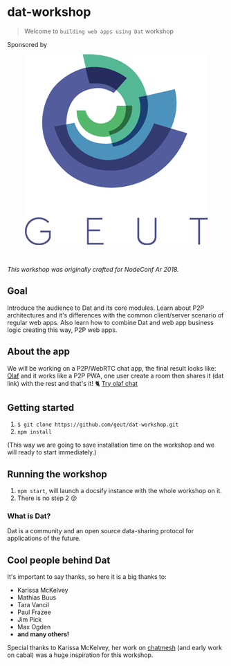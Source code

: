 # dat-workshop
> Welcome to `building web apps using Dat` workshop

Sponsored by

<p align="center">
  <img alt="geut logo" src="/assets/geut.png">
</p>

<br />

_This workshop was originally crafted for NodeConf Ar 2018._

## Goal

Introduce the audience to Dat and its core modules. Learn about P2P architectures and it's differences with the common client/server scenario of regular web apps. Also learn how to combine Dat and web app business logic creating this way, P2P web apps.

## About the app
We will be working on a P2P/WebRTC chat app, the final result looks like: [Olaf](https://olafchat.netlify.com/) and it works like a P2P PWA, one user create a room then shares it (dat link) with the rest and that's it! :cat2:
[Try olaf chat](https://olafchat.netlify.com/)

## Getting started

1. `$ git clone https://github.com/geut/dat-workshop.git`
2. `npm install`

(This way we are going to save installation time on the workshop and we will ready to start immediately.)

## Running the workshop

1. `npm start`, will launch a docsify instance with the whole workshop on it.
2. There is no step 2 :stuck_out_tongue_closed_eyes:

### What is Dat?

Dat is a community and an open source data-sharing protocol for applications of the future.

## Cool people behind Dat

It's important to say thanks, so here it is a big thanks to:

- Karissa McKelvey
- Mathias Buus
- Tara Vancil
- Paul Frazee
- Jim Pick
- Max Ogden
- **and many others!**

Special thanks to Karissa McKelvey, her work on [chatmesh](https://github.com/karissa/chatmesh-db) (and early work on cabal) was a huge inspiration for this workshop.


